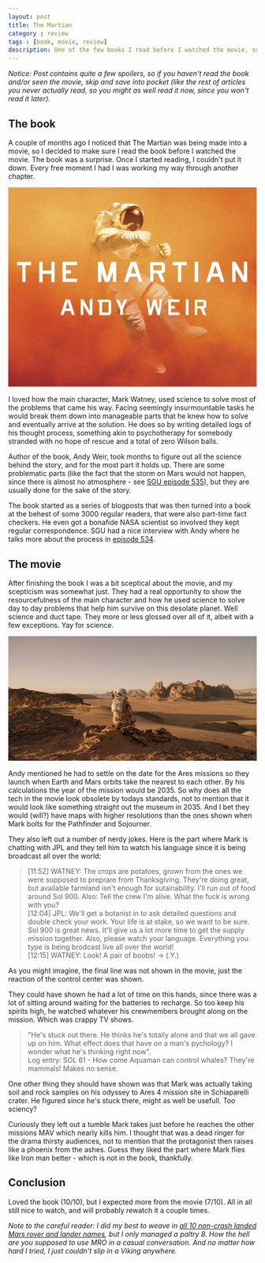 ```yaml
---
layout: post
title: The Martian
category : review
tags : [book, movie, review]
description: One of the few books I read before I watched the movie, so my movie review is not that surprising - 7/10, while the book is a perfect 10/10.
---
```


*Notice: Post contains quite a few spoilers, so if you haven't read the book and/or seen the movie, skip and save into pocket (like the rest of articles you never actually read, so you might as well read it now, since you won't read it later).*

## The book

A couple of months ago I noticed that The Martian was being made into a movie, so I decided to make sure I read the book before I watched the movie. The book was a surprise. Once I started reading, I couldn't put it down. Every free moment I had I was working my way through another chapter.

![The Martian, book cover](/images/books/the-martian.jpg)

I loved how the main character, Mark Watney, used science to solve most of the problems that came his way. Facing seemingly insurmountable tasks he would break them down into manageable parts that he knew how to solve and eventually arrive at the solution. He does so by writing detailed logs of his thought process, something akin to psychotherapy for somebody stranded with no hope of rescue and a total of zero Wilson balls.

Author of the book, Andy Weir, took months to figure out all the science behind the story, and for the most part it holds up. There are some problematic parts (like the fact that the storm on Mars would not happen, since there is almost no atmosphere - see [SGU episode 535](http://www.theskepticsguide.org/podcast/sgu/535)), but they are usually done for the sake of the story.

The book started as a series of blogposts that was then turned into a book at the behest of some 3000 regular readers, that were also part-time fact checkers. He even got a bonafide NASA scientist so involved they kept regular correspondence. SGU had a nice interview with Andy where he talks more about the process in [episode 534](http://www.theskepticsguide.org/podcast/sgu/534).

## The movie

After finishing the book I was a bit sceptical about the movie, and my scepticism was somewhat just. They had a real opportunity to show the resourcefulness of the main character and how he used science to solve day to day problems that help him survive on this desolate planet. Well science and duct tape. They more or less glossed over all of it, albeit with a few exceptions. Yay for science.

![The Martian, screen from the movie](/images/movies/the-martian.jpg)

Andy mentioned he had to settle on the date for the Ares missions so they launch when Earth and Mars orbits take the nearest to each other. By his calculations the year of the mission would be 2035. So why does all the tech in the movie look obsolete by todays standards, not to mention that it would look like something straight out the museum in 2035. And I bet they would (will?) have maps with higher resolutions than the ones shown when Mark bolts for the Pathfinder and Sojourner.

They also left out a number of nerdy jokes. Here is the part where Mark is chatting with JPL and they tell him to watch his language since it is being broadcast all over the world:

> [11:52] WATNEY: The crops are potatoes, grown from the ones we were supposed to preprare from Thanksgiving. They're doing great, but available farmland isn't enough for sutainability. I'll run out of food around Sol 900. Also: Tell the crew I'm alive. What the fuck is wrong with you?<br/>
> [12:04] JPL: We'll get a botanist in to ask detailed questions and double check your work. Your life is at stake, so we want to be sure. Sol 900 is great news. It'll give us a lot more time to get the supply mission together. Also, please watch your language. Everything you type is being brodcast live all over the world!<br/>
> [12:15] WATNEY: Look! A pair of boobs! -> (.Y.)

As you might imagine, the final line was not shown in the movie, just the reaction of the control center was shown.

They could have shown he had a lot of time on this hands, since there was a lot of sitting around waiting for the batteries to recharge. So too keep his spirits high, he watched whatever his crewmembers brought along on the mission. Which was crappy TV shows.

> "He's stuck out there. He thinks he's totally alone and that we all gave up on him. What effect does that have on a man's pychology? I wonder what he's thinking right now".<br />
> Log entry: SOL 61 - How come Aquaman can control whales? They're mammals! Makes no sense.

One other thing they should have shown was that Mark was actually taking soil and rock samples on his odyssey to Ares 4 mission site in Schiaparelli crater. He figured since he's stuck there, might as well be usefull. Too sciency?

Curiously they left out a tumble Mark takes just before he reaches the other missions MAV which nearly kills him. I thought that was a dead ringer for the drama thirsty audiences, not to mention that the protagonist then raises like a phoenix from the ashes. Guess they liked the part where Mark flies like Iron man better - which is not in the book, thankfully.

## Conclusion

Loved the book (10/10), but I expected more from the movie (7/10). All in all still nice to watch, and will probably rewatch it a couple times.

*Note to the careful reader: I did my best to weave in [all 10 non-crash landed Mars rover and lander names](https://en.wikipedia.org/wiki/List_of_missions_to_Mars), but I only managed a paltry 8. How the hell are you supposed to use MRO in a casual conversation. And no matter how hard I tried, I just couldn't slip in a Viking anywhere.*